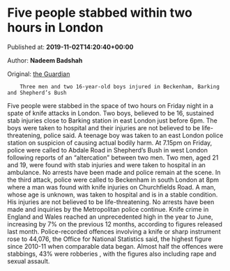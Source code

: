 
# Five people stabbed within two hours in London

Published at: **2019-11-02T14:20:40+00:00**

Author: **Nadeem Badshah**

Original: [the Guardian](https://www.theguardian.com/uk-news/2019/nov/02/five-people-stabbed-within-two-hours-in-london-knife-attacks-on-friday)


        Three men and two 16-year-old boys injured in Beckenham, Barking and Shepherd’s Bush
      
Five people were stabbed in the space of two hours on Friday night in a spate of knife attacks in London.
Two boys, believed to be 16, sustained stab injuries close to Barking station in east London just before 6pm.
The boys were taken to hospital and their injuries are not believed to be life-threatening, police said.
A teenage boy was taken to an east London police station on suspicion of causing actual bodily harm.
At 7.15pm on Friday, police were called to Abdale Road in Shepherd’s Bush in west London following reports of an “altercation” between two men.
Two men, aged 21 and 19, were found with stab injuries and were taken to hospital in an ambulance. No arrests have been made and police remain at the scene.
In the third attack, police were called to Beckenham in south London at 8pm where a man was found with knife injuries on Churchfields Road.
A man, whose age is unknown, was taken to hospital and is in a stable condition.
His injuries are not believed to be life-threatening. No arrests have been made and inquiries by the Metropolitan police continue.
Knife crime in England and Wales reached an unprecedented high in the year to June, increasing by 7% on the previous 12 months, according to figures released last month.
Police-recorded offences involving a knife or sharp instrument rose to 44,076, the Office for National Statistics said, the highest figure since 2010-11 when comparable data began.
Almost half the offences were stabbings, 43% were robberies , with the figures also including rape and sexual assault.
